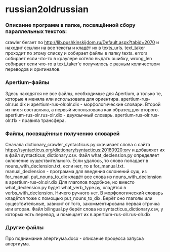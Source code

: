 # russian2oldrussian
### Описание программ в папке, посвящённой сбору параллельных текстов:
crawler бегает по http://lib.pushkinskijdom.ru/Default.aspx?tabid=2070 и находит ссылки на все тексты и кладёт их в texts_urls.  text_taker проходит по этому списку и собирает файлы в папку texts. errors собирает если что-то в краулере хотело выдать ошибку, wrong_len собирает если что-то в text_taker'e получилось с разным количеством переводов и оригиналов.
### Apertium-файлы
Здесь находятся не все файлы, необходимые для Apertium, а только те, которые я меняла или использовала для ориентира.
apertium-rus-olr.rus.dix и apertium-rus-olr.olr.dix - морфологические словари. Второй из них я составляла, а первый использовала как образец для второго.
apertium-rus-olr.rus-olr.dix - двуязычный словарь.
apertium-rus-olr.rus-olr.t1x - правила трансфера.
### Файлы, посвящённые получению словарей
Сначала dictionary_crawler_syntacticus.py скачивает слова с сайта https://syntacticus.org/dictionary/syntacticus:20180920:orv и добавляет их в файл syntacticus_dictionary.csv. 
Файл what_declension.py определяет склонение существительного. Если удалось, то слово попадает в nouns_with_declension.txt, если нет, то в for_manual.txt. manual_declension - программа для введения склонений сущ. из for_manual.
put_nouns_to_dix кладёт все слова из nouns_with_declension в apertium-rus-olr.olr.dix
Для глаголов подобное, но вместо what_declension.py будет what_verb_type.py, кладётся в verbs_with_declension. Ничего ручного нет. В морфологический словарь кладётся тоже с помощью put_nouns_to_dix.
Берёт оно глаголы или существительные, зависит от того, закомментирована первая строчка или вторая. 
Файл bilingual.py берёт слова из syntacticus_dictionary.csv, у которых есть перевод, и помещает их в apertium-rus-olr.rus-olr.dix
### Другие файлы
Про поднимание апертиума.docx - описание процесса запуска апертиума.
